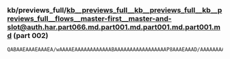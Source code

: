 ### kb/previews_full/kb__previews_full__kb__previews_full__kb__previews_full__flows__master-first__master-and-slot@auth.har.part066.md.part001.md.part001.md.part001.md (part 002)

```md
QABAAEAAAEAAAEA/wAAAAEAAAAAAAAAAAABAAAAAAAAAAAAAAAAAP8AAAEAAAD/AAAAAAAAAAAAAAAAAAAAAAEAAAAAAAAAAAACAP//AAAAAAAAAAAAAP8AAP//AAAAAAAAAQAAAAAAAAABAAAA/wAAAAABA
```

```
